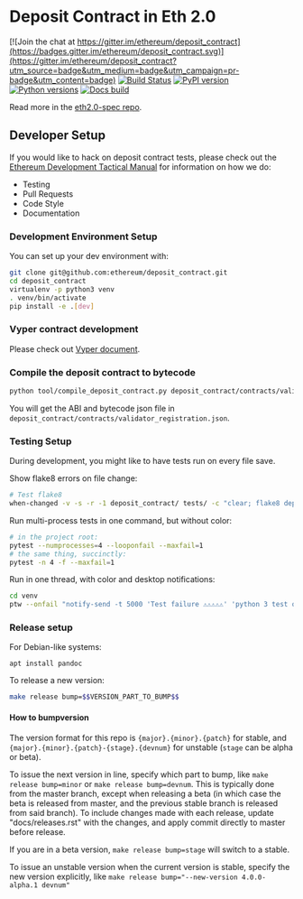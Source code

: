 # Deposit Contract in Eth 2.0

[![Join the chat at https://gitter.im/ethereum/deposit_contract](https://badges.gitter.im/ethereum/deposit_contract.svg)](https://gitter.im/ethereum/deposit_contract?utm_source=badge&utm_medium=badge&utm_campaign=pr-badge&utm_content=badge)
[![Build Status](https://circleci.com/gh/ethereum/deposit_contract.svg?style=shield)](https://circleci.com/gh/ethereum/deposit_contract)
[![PyPI version](https://badge.fury.io/py/deposit_contract.svg)](https://badge.fury.io/py/deposit_contract)
[![Python versions](https://img.shields.io/pypi/pyversions/deposit_contract.svg)](https://pypi.python.org/pypi/deposit_contract)
[![Docs build](https://readthedocs.org/projects/deposit_contract/badge/?version=latest)](http://deposit_contract.readthedocs.io/en/latest/?badge=latest)
   

Read more in the [eth2.0-spec repo](https://github.com/ethereum/eth2.0-specs/blob/master/specs/core/0_beacon-chain.md#ethereum-10-deposit-contract).

## Developer Setup

If you would like to hack on deposit contract tests, please check out the
[Ethereum Development Tactical Manual](https://github.com/pipermerriam/ethereum-dev-tactical-manual)
for information on how we do:

- Testing
- Pull Requests
- Code Style
- Documentation

### Development Environment Setup

You can set up your dev environment with:

```sh
git clone git@github.com:ethereum/deposit_contract.git
cd deposit_contract
virtualenv -p python3 venv
. venv/bin/activate
pip install -e .[dev]
```

### Vyper contract development

Please check out [Vyper document](https://vyper.readthedocs.io).

### Compile the deposit contract to bytecode

```sh
python tool/compile_deposit_contract.py deposit_contract/contracts/validator_registration.v.py
```

You will get the ABI and bytecode json file in `deposit_contract/contracts/validator_registration.json`.

### Testing Setup

During development, you might like to have tests run on every file save.

Show flake8 errors on file change:

```sh
# Test flake8
when-changed -v -s -r -1 deposit_contract/ tests/ -c "clear; flake8 deposit_contract tests && echo 'flake8 success' || echo 'error'"
```

Run multi-process tests in one command, but without color:

```sh
# in the project root:
pytest --numprocesses=4 --looponfail --maxfail=1
# the same thing, succinctly:
pytest -n 4 -f --maxfail=1
```

Run in one thread, with color and desktop notifications:

```sh
cd venv
ptw --onfail "notify-send -t 5000 'Test failure ⚠⚠⚠⚠⚠' 'python 3 test on deposit_contract failed'" ../tests ../deposit_contract
```

### Release setup

For Debian-like systems:
```
apt install pandoc
```

To release a new version:

```sh
make release bump=$$VERSION_PART_TO_BUMP$$
```

#### How to bumpversion

The version format for this repo is `{major}.{minor}.{patch}` for stable, and
`{major}.{minor}.{patch}-{stage}.{devnum}` for unstable (`stage` can be alpha or beta).

To issue the next version in line, specify which part to bump,
like `make release bump=minor` or `make release bump=devnum`. This is typically done from the
master branch, except when releasing a beta (in which case the beta is released from master,
and the previous stable branch is released from said branch). To include changes made with each
release, update "docs/releases.rst" with the changes, and apply commit directly to master 
before release.

If you are in a beta version, `make release bump=stage` will switch to a stable.

To issue an unstable version when the current version is stable, specify the
new version explicitly, like `make release bump="--new-version 4.0.0-alpha.1 devnum"`
